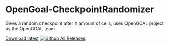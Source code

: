 # OpenGoal-CheckpointRandomizer
Gives a random checkpoint after X amount of cells, uses OpenGOAL project by the OpenGOAL team.

[Download latest](https://www.youtube.com/redirect?event=video_description&redir_token=QUFFLUhqbE5SRnJHZVNyd3VpZW5QUVlkYTZkckRmUkl3UXxBQ3Jtc0trVkVSdnl2T081VW4tRm9JTmFUZnBmREtldTFsYy0ydjBneUhPeXZGTWJrNzJLcmNZUHhmR1RaWVU3NHZta3o1Q29tNkJfemh5ZzVPeUc5MVlZcFJWdFBUSGc0X0Rqd1h3NzRjM05UR0hRQVJfamt4aw&q=https%3A%2F%2Fgithub.com%2Fzedb0t%2Fopengoal-checkpointrandomizer%2Freleases%2Flatest%2Fdownload%2Fopengoal-checkpointrandomizer-0.06.zip&v=W2p09-CcEFc)
[![Github All Releases](https://img.shields.io/github/downloads/zedb0t/OpenGoal-CheckpointRandomizer/total.svg)]()

